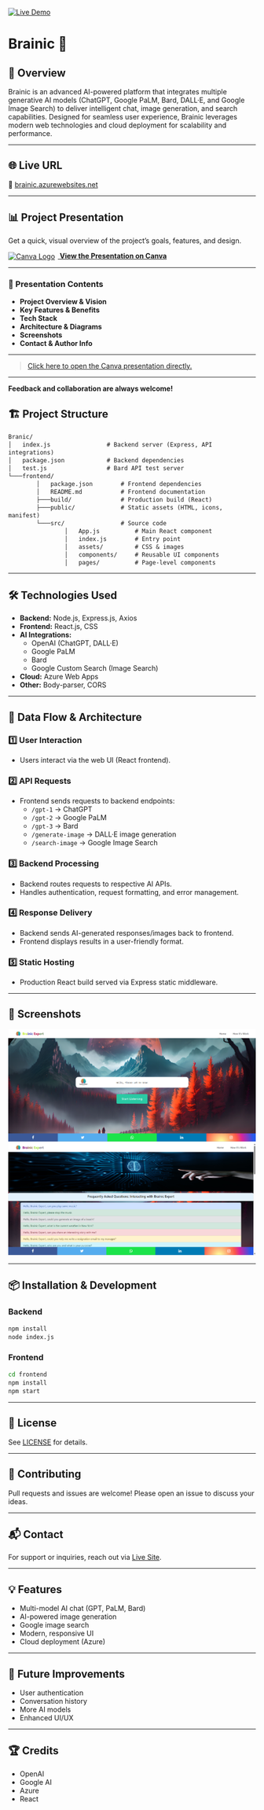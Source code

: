 
[![Live Demo](https://img.shields.io/badge/Live%20Demo-brainic.azurewebsites.net-blue?style=for-the-badge)](https://brainic.azurewebsites.net)

# Brainic 🧠

## 🚀 Overview

Brainic is an advanced AI-powered platform that integrates multiple generative AI models (ChatGPT, Google PaLM, Bard, DALL·E, and Google Image Search) to deliver intelligent chat, image generation, and search capabilities. Designed for seamless user experience, Brainic leverages modern web technologies and cloud deployment for scalability and performance.

---

## 🌐 Live URL

🔗 [brainic.azurewebsites.net](https://brainic.azurewebsites.net)

---

## 📊 Project Presentation

Get a quick, visual overview of the project’s goals, features, and design.

<a href="https://www.canva.com/design/DAFW9z9vPkE/geTuSZ4Yj9UiXgMNC8MCtQ/view?utm_content=DAFW9z9vPkE&utm_campaign=designshare&utm_medium=link2&utm_source=uniquelinks&utlId=h7b2bb999db" target="_blank">
  <img src="https://cdn.icon-icons.com/icons2/2699/PNG/512/canva_logo_icon_168460.png" alt="Canva Logo" width="16" style="vertical-align:middle; margin-right:6px;"/>
  <b>View the Presentation on Canva</b>
</a>

---

### 📖 Presentation Contents

- **Project Overview & Vision**
- **Key Features & Benefits**
- **Tech Stack**
- **Architecture & Diagrams**
- **Screenshots**
- **Contact & Author Info**

---

> [Click here to open the Canva presentation directly.](https://www.canva.com/design/DAFW9z9vPkE/geTuSZ4Yj9UiXgMNC8MCtQ/view?utm_content=DAFW9z9vPkE&utm_campaign=designshare&utm_medium=link2&utm_source=uniquelinks&utlId=h7b2bb999db)

---

**Feedback and collaboration are always welcome!**

## 🏗️ Project Structure

```
Branic/
│   index.js                # Backend server (Express, API integrations)
│   package.json            # Backend dependencies
│   test.js                 # Bard API test server
└───frontend/
		│   package.json        # Frontend dependencies
		│   README.md           # Frontend documentation
		├───build/              # Production build (React)
		├───public/             # Static assets (HTML, icons, manifest)
		└───src/                # Source code
				│   App.js          # Main React component
				│   index.js        # Entry point
				│   assets/         # CSS & images
				│   components/     # Reusable UI components
				│   pages/          # Page-level components
```

---

## 🛠️ Technologies Used

- **Backend:** Node.js, Express.js, Axios
- **Frontend:** React.js, CSS
- **AI Integrations:**
	- OpenAI (ChatGPT, DALL·E)
	- Google PaLM
	- Bard
	- Google Custom Search (Image Search)
- **Cloud:** Azure Web Apps
- **Other:** Body-parser, CORS

---

## 🔄 Data Flow & Architecture

### 1️⃣ User Interaction
- Users interact via the web UI (React frontend).

### 2️⃣ API Requests
- Frontend sends requests to backend endpoints:
	- `/gpt-1` → ChatGPT
	- `/gpt-2` → Google PaLM
	- `/gpt-3` → Bard
	- `/generate-image` → DALL·E image generation
	- `/search-image` → Google Image Search

### 3️⃣ Backend Processing
- Backend routes requests to respective AI APIs.
- Handles authentication, request formatting, and error management.

### 4️⃣ Response Delivery
- Backend sends AI-generated responses/images back to frontend.
- Frontend displays results in a user-friendly format.

### 5️⃣ Static Hosting
- Production React build served via Express static middleware.

---

## 📸 Screenshots


![Home Page](https://github.com/strivedi4u/brainic/blob/master/frontend/image.png)
![Help Interface](https://github.com/strivedi4u/brainic/blob/master/image.png)


---

## 📦 Installation & Development

### Backend
```bash
npm install
node index.js
```

### Frontend
```bash
cd frontend
npm install
npm start
```

---

## 📝 License

See [LICENSE](../LICENSE) for details.

---

## 🤝 Contributing

Pull requests and issues are welcome! Please open an issue to discuss your ideas.

---

## 📬 Contact

For support or inquiries, reach out via [Live Site](https://brainic.azurewebsites.net).

---

## 💡 Features

- Multi-model AI chat (GPT, PaLM, Bard)
- AI-powered image generation
- Google image search
- Modern, responsive UI
- Cloud deployment (Azure)

---

## 🧩 Future Improvements

- User authentication
- Conversation history
- More AI models
- Enhanced UI/UX

---

## 🏆 Credits

- OpenAI
- Google AI
- Azure
- React
